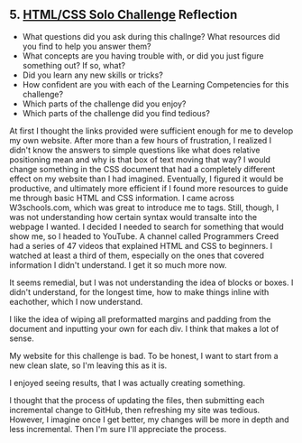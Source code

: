## 5. [HTML/CSS Solo Challenge](5_HTML_CSS_solo_challenge/readme.md) Reflection

* What questions did you ask during this challnge? What resources did you find to help you answer them?  
* What concepts are you having trouble with, or did you just figure something out? If so, what?  
* Did you learn any new skills or tricks?
* How confident are you with each of the Learning Competencies for this challenge? 
* Which parts of the challenge did you enjoy?
* Which parts of the challenge did you find tedious?

At first I thought the links provided were sufficient enough for me to develop my own website. After more than a few hours of frustration, I realized I didn't know the answers to simple questions like what does relative positioning mean and why is that box of text moving that way? I would change something in the CSS document that had a completely different effect on my website than I had imagined. Eventually, I figured it would be productive, and ultimately more efficient if I found more resources to guide me through basic HTML and CSS information. I came across W3schools.com, which was great to introduce me to tags. Still, though, I was not understanding how certain syntax would transalte into the webpage I wanted. I decided I needed to search for something that would show me, so I headed to YouTube. A channel called Programmers Creed had a series of 47 videos that explained HTML and CSS to beginners. I watched at least a third of them, especially on the ones that covered information I didn't understand. I get it so much more now.

It seems remedial, but I was not understanding the idea of blocks or boxes. I didn't understand, for the longest time, how to make things inline with eachother, which I now understand. 

I like the idea of wiping all preformatted margins and padding from the document and inputting your own for each div. I think that makes a lot of sense.

My website for this challenge is bad. To be honest, I want to start from a new clean slate, so I'm leaving this as it is. 

I enjoyed seeing results, that I was actually creating something.

I thought that the process of updating the files, then submitting each incremental change to GitHub, then refreshing my site was tedious. However, I imagine once I get better, my changes will be more in depth and less incremental. Then I'm sure I'll appreciate the process. 